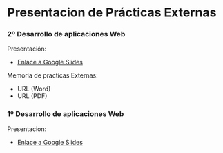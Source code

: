 # Presentacion de Prácticas Externas 
### 2º Desarrollo de aplicaciones Web

Presentación:
- [Enlace a Google Slides](https://docs.google.com/presentation/d/13vw3yMGyHtDVNEeRjllpvC0V_05PAu2knl8ksP2IZS0/edit?usp=sharing)

Memoria de practicas Externas:
- URL (Word)
- URL (PDF)

### 1º Desarrollo de aplicaciones Web

Presentacion:
- [Enlace a Google Slides](https://docs.google.com/presentation/d/1V-djmaIbmZ1Plb2Wp9m18tnp1XHI7DpiXV6-2uZcqL4/edit?usp=sharing)
